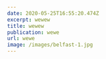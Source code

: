 ```yaml
---
date: 2020-05-25T16:55:20.474Z
excerpt: wewew
title: wewew
publication: wewe
url: wewe
image: /images/belfast-1.jpg
---
```

